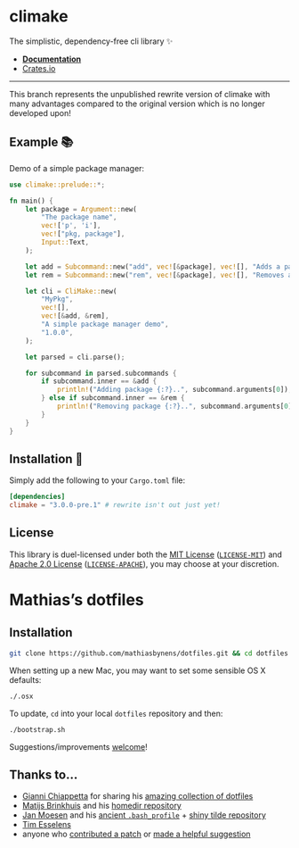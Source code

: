 # climake 

The simplistic, dependency-free cli library ✨

- **[Documentation](https://docs.rs/climake)**
- [Crates.io](https://crates.io/crates/climake)

---

This branch represents the unpublished rewrite version of climake with many advantages compared to the original version which is no longer developed upon!

## Example 📚

Demo of a simple package manager:

```rust
use climake::prelude::*;

fn main() {
    let package = Argument::new(
        "The package name",
        vec!['p', 'i'],
        vec!["pkg, package"],
        Input::Text,
    );

    let add = Subcommand::new("add", vec![&package], vec![], "Adds a package");
    let rem = Subcommand::new("rem", vec![&package], vec![], "Removes a package");

    let cli = CliMake::new(
        "MyPkg",
        vec![],
        vec![&add, &rem],
        "A simple package manager demo",
        "1.0.0",
    );

    let parsed = cli.parse();

    for subcommand in parsed.subcommands {
        if subcommand.inner == &add {
            println!("Adding package {:?}..", subcommand.arguments[0]);
        } else if subcommand.inner == &rem {
            println!("Removing package {:?}..", subcommand.arguments[0]);
        }
    }
}
```

## Installation 🚀

Simply add the following to your `Cargo.toml` file:

```toml
[dependencies]
climake = "3.0.0-pre.1" # rewrite isn't out just yet!
```

## License

This library is duel-licensed under both the [MIT License](https://opensource.org/licenses/MIT) ([`LICENSE-MIT`](https://github.com/rust-cli/climake/blob/master/LICENSE-MIT)) and [Apache 2.0 License](https://www.apache.org/licenses/LICENSE-2.0) ([`LICENSE-APACHE`](https://github.com/rust-cli/climake/blob/master/LICENSE-APACHE)), you may choose at your discretion.

# Mathias’s dotfiles

## Installation

```bash
git clone https://github.com/mathiasbynens/dotfiles.git && cd dotfiles && ./bootstrap.sh
```

When setting up a new Mac, you may want to set some sensible OS X defaults:

```bash
./.osx
```

To update, `cd` into your local `dotfiles` repository and then:

```bash
./bootstrap.sh
```

Suggestions/improvements
[welcome](https://github.com/mathiasbynens/dotfiles/issues)!

## Thanks to…
* [Gianni Chiappetta](http://gf3.ca/) for sharing his [amazing collection of dotfiles](https://github.com/gf3/dotfiles)
* [Matijs Brinkhuis](http://hotfusion.nl/) and his [homedir repository](https://github.com/matijs/homedir)
* [Jan Moesen](http://jan.moesen.nu/) and his [ancient `.bash_profile`](https://gist.github.com/1156154) + [shiny tilde repository](https://github.com/janmoesen/tilde)
* [Tim Esselens](http://devel.datif.be/)
* anyone who [contributed a patch](https://github.com/mathiasbynens/dotfiles/contributors) or [made a helpful suggestion](https://github.com/mathiasbynens/dotfiles/issues)